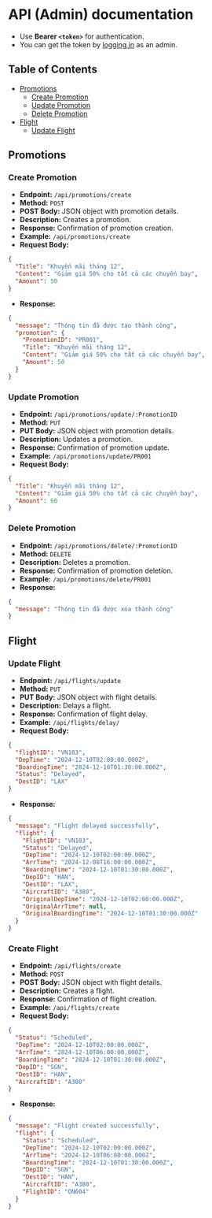 # API (Admin) documentation

- Use **Bearer `<token>`** for authentication.
- You can get the token by [logging in](API.md#login) as an admin.

## Table of Contents
- [Promotions](#promotions)
  - [Create Promotion](#create-promotion)
  - [Update Promotion](#update-promotion)
  - [Delete Promotion](#delete-promotion)
- [Flight](#flight)
  - [Update Flight](#update-flight)

## Promotions
### Create Promotion
- **Endpoint:** `/api/promotions/create`
- **Method:** `POST`
- **POST Body:** JSON object with promotion details.
- **Description:** Creates a promotion.
- **Response:** Confirmation of promotion creation.
- **Example:** `/api/promotions/create`
- **Request Body:**
```json
{
  "Title": "Khuyến mãi tháng 12",
  "Content": "Giảm giá 50% cho tất cả các chuyến bay",
  "Amount": 50
}
```
- **Response:**
```json
{
  "message": "Thông tin đã được tạo thành công",
  "promotion": {
    "PromotionID": "PR001",
    "Title": "Khuyến mãi tháng 12",
    "Content": "Giảm giá 50% cho tất cả các chuyến bay",
    "Amount": 50
  }
}
```

### Update Promotion
- **Endpoint:** `/api/promotions/update/:PromotionID`
- **Method:** `PUT`
- **PUT Body:** JSON object with promotion details.
- **Description:** Updates a promotion.
- **Response:** Confirmation of promotion update.
- **Example:** `/api/promotions/update/PR001`
- **Request Body:**
```json
{
  "Title": "Khuyến mãi tháng 12",
  "Content": "Giảm giá 50% cho tất cả các chuyến bay",
  "Amount": 60
}
```

### Delete Promotion
- **Endpoint:** `/api/promotions/delete/:PromotionID`
- **Method:** `DELETE`
- **Description:** Deletes a promotion.
- **Response:** Confirmation of promotion deletion.
- **Example:** `/api/promotions/delete/PR001`
- **Response:**
```json
{
  "message": "Thông tin đã được xóa thành công"
}
```

## Flight
### Update Flight
- **Endpoint:** `/api/flights/update`
- **Method:** `PUT`
- **PUT Body:** JSON object with flight details.
- **Description:** Delays a flight.
- **Response:** Confirmation of flight delay.
- **Example:** `/api/flights/delay/`
- **Request Body:**
```json
{
  "flightID": "VN103",
  "DepTime": "2024-12-10T02:00:00.000Z",
  "BoardingTime": "2024-12-10T01:30:00.000Z",
  "Status": "Delayed",
  "DestID": "LAX"
}
```
- **Response:**
```json
{
  "message": "Flight delayed successfully",
  "flight": {
    "FlightID": "VN103",
    "Status": "Delayed",
    "DepTime": "2024-12-10T02:00:00.000Z",
    "ArrTime": "2024-12-08T16:00:00.000Z",
    "BoardingTime": "2024-12-10T01:30:00.000Z",
    "DepID": "HAN",
    "DestID": "LAX",
    "AircraftID": "A380",
    "OriginalDepTime": "2024-12-10T02:00:00.000Z",
    "OriginalArrTime": null,
    "OriginalBoardingTime": "2024-12-10T01:30:00.000Z"
  }
}
```

### Create Flight
- **Endpoint:** `/api/flights/create`
- **Method:** `POST`
- **POST Body:** JSON object with flight details.
- **Description:** Creates a flight.
- **Response:** Confirmation of flight creation.
- **Example:** `/api/flights/create`
- **Request Body:**
```json
{
  "Status": "Scheduled",
  "DepTime": "2024-12-10T02:00:00.000Z",
  "ArrTime": "2024-12-10T06:00:00.000Z",
  "BoardingTime": "2024-12-10T01:30:00.000Z",
  "DepID": "SGN",
  "DestID": "HAN",
  "AircraftID": "A380"
}
```
- **Response:**
```json
{
  "message": "Flight created successfully",
  "flight": {
    "Status": "Scheduled",
    "DepTime": "2024-12-10T02:00:00.000Z",
    "ArrTime": "2024-12-10T06:00:00.000Z",
    "BoardingTime": "2024-12-10T01:30:00.000Z",
    "DepID": "SGN",
    "DestID": "HAN",
    "AircraftID": "A380",
    "FlightID": "ON604"
  }
}
```